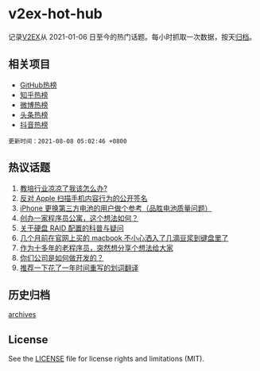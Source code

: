 # v2ex-hot-hub

 记录[V2EX](https://www.v2ex.com/)从 2021-01-06 日至今的热门话题。每小时抓取一次数据，按天[归档](archives)。
 
 ## 相关项目

- [GitHub热榜](https://github.com/snaildev/github-hot-hub)
- [知乎热榜](https://github.com/snaildev/zhihu-hot-hub)
- [微博热榜](https://github.com/snaildev/weibo-hot-hub)
- [头条热榜](https://github.com/snaildev/toutiao-hot-hub)
- [抖音热榜](https://github.com/snaildev/douyin-hot-hub)


 `更新时间：2021-08-08 05:02:46 +0800`

## 热议话题

1. [教培行业凉凉了我该怎么办?](https://www.v2ex.com/t/794236)
1. [反对 Apple 扫描手机内容行为的公开签名](https://www.v2ex.com/t/794268)
1. [iPhone 更换第三方电池的用户做个参考（品胜电池质量问题）](https://www.v2ex.com/t/794216)
1. [创办一家程序员公寓，这个想法如何？](https://www.v2ex.com/t/794277)
1. [关于硬盘 RAID 配置的科普与疑问](https://www.v2ex.com/t/794221)
1. [几个月前在官网上买的 macbook 不小心洒入了几滴豆浆到键盘里了](https://www.v2ex.com/t/794212)
1. [作为十多年的老程序员，突然想分享个想法给大家](https://www.v2ex.com/t/794250)
1. [你们公司是如何做开发的？](https://www.v2ex.com/t/794293)
1. [推荐一下花了一年时间重写的划词翻译](https://www.v2ex.com/t/794286)

## 历史归档

[archives](archives)

## License

See the [LICENSE](LICENSE) file for license rights and limitations (MIT).
